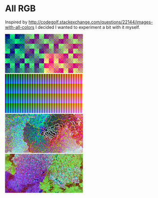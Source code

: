 # All RGB

Inspired by http://codegolf.stackexchange.com/questions/22144/images-with-all-colors I decided I wanted to experiment a bit with it myself.

![](hilbert.png)
![](trivial.png)
![](frontier.png)
![](frontier1.png)